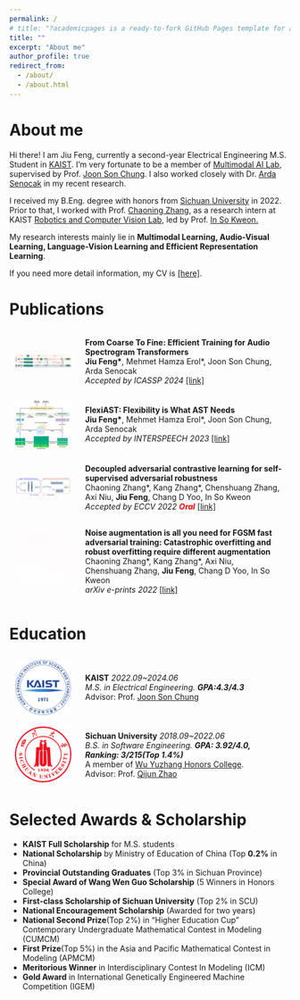 ```yaml
---
permalink: /
# title: "?academicpages is a ready-to-fork GitHub Pages template for academic personal websites"
title: ""
excerpt: "About me"
author_profile: true
redirect_from: 
  - /about/
  - /about.html
---
```


About me
======
Hi there! I am Jiu Feng, currently a second-year Electrical Engineering M.S. Student in [KAIST](https://www.kaist.ac.kr/en/).
 I’m very fortunate to be a member of [Multimodal AI Lab](https://mmai.io/), supervised by Prof. [Joon Son Chung](http://mm.kaist.ac.kr/joon/). I also worked closely with Dr. [Arda Senocak](https://ardasnck.github.io/) in my recent research.

I received my B.Eng. degree with honors from [Sichuan University](https://en.scu.edu.cn/) in 2022. Prior to that, I worked with Prof. [Chaoning Zhang](https://chaoningzhang.github.io/), as a research intern at KAIST [Robotics and Computer Vision Lab](http://rcv.kaist.ac.kr/), led by Prof. [In So Kweon.](https://scholar.google.com/citations?user=XA8EOlEAAAAJ&hl=en)

My research interests mainly lie in **Multimodal Learning, Audio-Visual Learning, Language-Vision Learning and Efficient Representation Learning**.

If you need more detail information, my CV is [[here]](/files/CV_JiuFeng.pdf).

Publications
======
<style>
.flex-container {
  display: flex;
  align-items: center;
}

.flex-container > div {
  margin: 10px;
  padding:5px;
  align-items: flex-start;
}

.flex-container img {
      max-width: 20%; /* 设置图片最大宽度，根据需要进行调整 */
      margin: 10px;
      /* margin-left: 20px; 图片右边距，可以根据需要调整 */
      /* margin-top: 15px; 图片右边距，可以根据需要调整 */
    }
</style>


<div class="flex-container">
  <img src="images/ReAST.png" alt="pic">
  <div>
  <b>From Coarse To Fine: Efficient Training for Audio Spectrogram Transformers</b> <br>
  <b>Jiu Feng*</b>, Mehmet Hamza Erol*, Joon Son Chung, Arda Senocak <br>
  <i>Accepted by ICASSP 2024</i>
  <a href="https://jiufengsc.github.io/files/From_Coarse_To_Fine_Efficient_Training_for_Audio_Spectrogram_Transformers.pdf">[link]</a> <br> 
  </div>
</div>

<div class="flex-container">
  <img src="images/FlexiAST.png" alt="pic">
  <div>
  <b>FlexiAST: Flexibility is What AST Needs</b> <br>
  <b>Jiu Feng*</b>, Mehmet Hamza Erol*, Joon Son Chung, Arda Senocak <br>
  <i>Accepted by INTERSPEECH 2023</i> 
  <a href="https://arxiv.org/pdf/2307.09286">[link]</a>
  <br>
  </div>
</div>

<div class="flex-container">
  <img src="images/ECCV2022.png" alt="pic">
  <div>
  <b>Decoupled adversarial contrastive learning for self-supervised adversarial robustness</b> <br>
  Chaoning Zhang*, Kang Zhang*, Chenshuang Zhang, Axi Niu, <b>Jiu Feng</b>, Chang D Yoo, In So Kweon <br>
  <i>Accepted by ECCV 2022 <p style="color:red;display: inline;"> <b>Oral</b> </p> </i> <a href="https://arxiv.org/pdf/2207.10899">[link]</a>
  <!-- <a href="https://arxiv.org/pdf/2307.09286">[Link]</a>  -->
  </div>
</div>

<div class="flex-container">
  <img src="images/white.jpeg" alt="pic">
  <div>
  <b>	Noise augmentation is all you need for FGSM fast adversarial training: Catastrophic overfitting and robust overfitting require different augmentation</b> <br>
  Chaoning Zhang*, Kang Zhang*, Axi Niu, Chenshuang Zhang,  <b>Jiu Feng</b>, Chang D Yoo, In So Kweon <br>
  <i>arXiv e-prints 2022</i> <a href="https://jiufengsc.github.io/files/Noise_Augmentation_Is_All_You_Need_For_FGSM_Fast_A.pdf">[link]</a>
  <!-- <a href="https://deepai.org/publication/noise-augmentation-is-all-you-need-for-fgsm-fast-adversarial-training-catastrophic-overfitting-and-robust-overfitting-require-different-augmentation">[Link]</a>  -->
  </div>
</div>

Education
======
<div class="flex-container">
  <img src="images/KAIST_logo.png" alt="pic" width="120">
  <div>
  <b>KAIST</b> <i> 2022.09~2024.06</i><br>
  <i>M.S. in Electrical Engineering. <b>GPA:4.3/4.3</b></i><br>
  Advisor: Prof. <a href="http://mm.kaist.ac.kr/joon/">Joon Son Chung</a>  <br>
  </div>
</div>

<div class="flex-container">
  <img src="images/SCU.png" alt="pic" width="120">
  <div>
  <b>Sichuan University</b> <i>2018.09~2022.06</i><br>
  <i>B.S. in Software Engineering. <b>GPA: 3.92/4.0, Ranking: 3/215(Top 1.4%)</b> </i> <br>
  A member of <a href="https://en.wikipedia.org/wiki/Wu_Yuzhang_Honors_College">Wu Yuzhang Honors College</a>.<br>
  Advisor: Prof. <a href="https://scholar.google.com/citations?hl=en&user=c2fckoYAAAAJ">Qijun Zhao</a>  <br>
  </div>
</div>


Selected Awards & Scholarship
======
- **KAIST Full Scholarship** for M.S. students<br>
- **National Scholarship** by Ministry of Education of China (Top **0.2%** in China)<br>
- **Provincial Outstanding Graduates** (Top 3% in Sichuan Province)<br>
- **Special Award of Wang Wen Guo Scholarship** (5 Winners in Honors College)<br>
- **First-class Scholarship of Sichuan University** (Top 2% in SCU)<br>
- **National Encouragement Scholarship** (Awarded for two years)<br>
- **National Second Prize**(Top 2%) in “Higher Education Cup” Contemporary Undergraduate Mathematical Contest in Modeling (CUMCM)<br>
- **First Prize**(Top 5%) in the Asia and Pacific Mathematical Contest in Modeling (APMCM)<br>
- **Meritorious Winner** in Interdisciplinary Contest In Modeling (ICM)<br>
- **Gold Award** in International Genetically Engineered Machine Competition (IGEM)<br>
